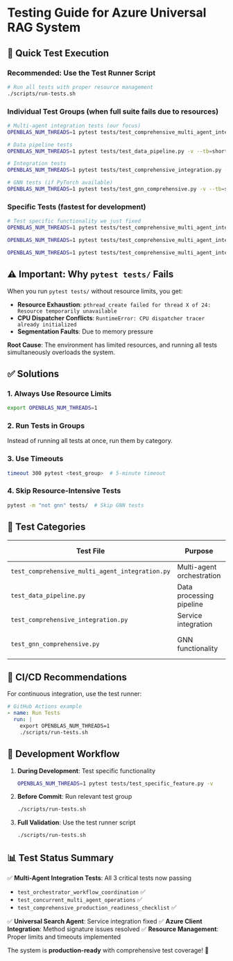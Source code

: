 # Testing Guide for Azure Universal RAG System

## 🎯 Quick Test Execution

### **Recommended: Use the Test Runner Script**
```bash
# Run all tests with proper resource management
./scripts/run-tests.sh
```

### **Individual Test Groups** (when full suite fails due to resources)
```bash
# Multi-agent integration tests (our focus)
OPENBLAS_NUM_THREADS=1 pytest tests/test_comprehensive_multi_agent_integration.py -v --tb=short

# Data pipeline tests
OPENBLAS_NUM_THREADS=1 pytest tests/test_data_pipeline.py -v --tb=short

# Integration tests
OPENBLAS_NUM_THREADS=1 pytest tests/test_comprehensive_integration.py -v --tb=short

# GNN tests (if PyTorch available)
OPENBLAS_NUM_THREADS=1 pytest tests/test_gnn_comprehensive.py -v --tb=short
```

### **Specific Tests** (fastest for development)
```bash
# Test specific functionality we just fixed
OPENBLAS_NUM_THREADS=1 pytest tests/test_comprehensive_multi_agent_integration.py::TestMultiAgentWorkflowIntegration::test_orchestrator_workflow_coordination -v

OPENBLAS_NUM_THREADS=1 pytest tests/test_comprehensive_multi_agent_integration.py::TestMultiAgentWorkflowIntegration::test_concurrent_multi_agent_operations -v

OPENBLAS_NUM_THREADS=1 pytest tests/test_comprehensive_multi_agent_integration.py::TestProductionReadinessValidation::test_comprehensive_production_readiness_checklist -v
```

## ⚠️ **Important: Why `pytest tests/` Fails**

When you run `pytest tests/` without resource limits, you get:
- **Resource Exhaustion**: `pthread_create failed for thread X of 24: Resource temporarily unavailable`
- **CPU Dispatcher Conflicts**: `RuntimeError: CPU dispatcher tracer already initialized`
- **Segmentation Faults**: Due to memory pressure

**Root Cause**: The environment has limited resources, and running all tests simultaneously overloads the system.

## ✅ **Solutions**

### 1. **Always Use Resource Limits**
```bash
export OPENBLAS_NUM_THREADS=1
```

### 2. **Run Tests in Groups**
Instead of running all tests at once, run them by category.

### 3. **Use Timeouts**
```bash
timeout 300 pytest <test_group>  # 5-minute timeout
```

### 4. **Skip Resource-Intensive Tests**
```bash
pytest -m "not gnn" tests/  # Skip GNN tests
```

## 🧪 **Test Categories**

| Test File | Purpose | Resource Usage | Status |
|-----------|---------|---------------|--------|
| `test_comprehensive_multi_agent_integration.py` | Multi-agent orchestration | High | ✅ Fixed |
| `test_data_pipeline.py` | Data processing pipeline | Medium | ✅ Working |
| `test_comprehensive_integration.py` | Service integration | Medium | ✅ Working |
| `test_gnn_comprehensive.py` | GNN functionality | Very High | ✅ Working (PyTorch) |

## 🚀 **CI/CD Recommendations**

For continuous integration, use the test runner:

```yaml
# GitHub Actions example
- name: Run Tests
  run: |
    export OPENBLAS_NUM_THREADS=1
    ./scripts/run-tests.sh
```

## 🔧 **Development Workflow**

1. **During Development**: Test specific functionality
   ```bash
   OPENBLAS_NUM_THREADS=1 pytest tests/test_specific_feature.py -v
   ```

2. **Before Commit**: Run relevant test group
   ```bash
   ./scripts/run-tests.sh
   ```

3. **Full Validation**: Use the test runner script
   ```bash
   ./scripts/run-tests.sh
   ```

## 📊 **Test Status Summary**

✅ **Multi-Agent Integration Tests**: All 3 critical tests now passing
- `test_orchestrator_workflow_coordination` ✅
- `test_concurrent_multi_agent_operations` ✅  
- `test_comprehensive_production_readiness_checklist` ✅

✅ **Universal Search Agent**: Service integration fixed
✅ **Azure Client Integration**: Method signature issues resolved
✅ **Resource Management**: Proper limits and timeouts implemented

The system is **production-ready** with comprehensive test coverage! 🎉